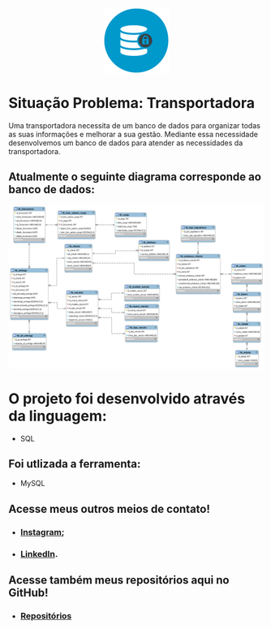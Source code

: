 
<p align="center">
<img src="https://github.com/MatheusFranciscone/projeto-transportadora/blob/master/images/database-image.png ">
</p>

# Situação Problema: Transportadora

Uma transportadora necessita de um banco de dados para organizar todas as suas informações e melhorar a sua
gestão. Mediante essa necessidade desenvolvemos um banco de dados para atender as necessidades da transportadora.

## Atualmente o seguinte diagrama corresponde ao banco de dados:
<p align="center">
<img src="https://github.com/MatheusFranciscone/projeto-transportadora/blob/master/images/db_transportadora.png ">
</p>

# O projeto foi desenvolvido através da linguagem: 
 * SQL
## Foi utlizada a ferramenta:
 * MySQL
## Acesse meus outros meios de contato!

 * ### [Instagram](https://www.instagram.com/_franciscone/);
 * ### [LinkedIn](https://www.linkedin.com/in/matheus-franciscone/).
## Acesse também meus repositórios aqui no GitHub!

 * ### [Repositórios](https://github.com/MatheusFranciscone?tab=repositories)
